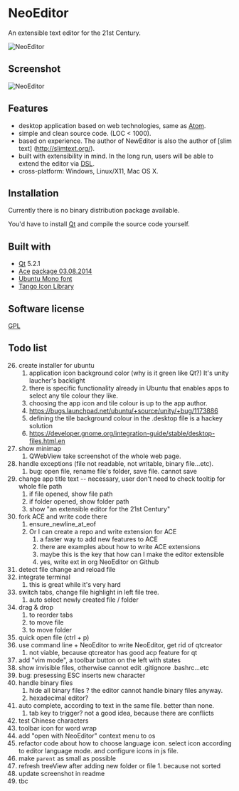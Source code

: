 # NeoEditor

An extensible text editor for the 21st Century.

![NeoEditor](https://2.gravatar.com/avatar/4ef64cee069318ccce191f598d4bc294?s=128)


## Screenshot

![NeoEditor](https://raw.github.com/NeoEditor/NeoEditor/master/images/screenshot5.png)


## Features

- desktop application based on web technologies, same as [Atom](https://atom.io/).
- simple and clean source code. (LOC < 1000).
- based on experience. The author of NewEditor is also the author of [slim text] (http://slimtext.org/).
- built with extensibility in mind. In the long run, users will be able to extend the editor via [DSL](http://en.wikipedia.org/wiki/Domain-specific_language).
- cross-platform: Windows, Linux/X11, Mac OS X.


## Installation

Currently there is no binary distribution package available.

You'd have to install [Qt](http://qt-project.org/downloads) and compile the source code yourself.


## Built with

- [Qt](http://qt-project.org/) 5.2.1
- [Ace](http://ace.c9.io/) [package 03.08.2014](https://github.com/ajaxorg/ace-builds/commit/fc9d2cae9fe8e6e95e74c86a31d21caadd8f9f39)
- [Ubuntu Mono font](http://font.ubuntu.com/)
- [Tango Icon Library](http://tango.freedesktop.org/Tango_Icon_Library)


## Software license

[GPL](http://www.gnu.org/licenses/gpl.html)


## Todo list

26. create installer for ubuntu
    1. application icon background color (why is it green like Qt?) It's unity laucher's backlight
    2. there is specific functionality already in Ubuntu that enables apps to select any tile colour they like.
    3. choosing the app icon and tile colour is up to the app author.
    4. https://bugs.launchpad.net/ubuntu/+source/unity/+bug/1173886
    5. defining the tile background colour in the .desktop file is a hackey solution
    6. https://developer.gnome.org/integration-guide/stable/desktop-files.html.en
32. show minimap
    1. QWebView take screenshot of the whole web page.
33. handle exceptions (file not readable, not writable, binary file...etc).
    1. bug: open file, rename file's folder, save file. cannot save
46. change app title text -- necessary, user don't need to check tooltip for whole file path
    1. if file opened, show file path
    2. if folder opened, show folder path
    3. show "an extensible editor for the 21st Century"
50. fork ACE and write code there
    1. ensure_newline_at_eof
    2. Or I can create a repo and write extension for ACE
        1. a faster way to add new features to ACE
        2. there are examples about how to write ACE extensions
        3. maybe this is the key that how can I make the editor extensible
        4. yes, write ext in org NeoEditor on Github
60. detect file change and reload file
61. integrate terminal
    1. this is great while it's very hard
72. switch tabs, change file highlight in left file tree.
    1. auto select newly created file / folder
73. drag & drop
    1. to reorder tabs
    2. to move file
    3. to move folder
83. quick open file (ctrl + p)
88. use command line + NeoEditor to write NeoEditor, get rid of qtcreator
    1. not viable, because qtcreator has good acp feature for qt
89. add "vim mode", a toolbar button on the left with states
92. show invisible files, otherwise cannot edit .gitignore .bashrc...etc
94. bug: presessing ESC inserts new character
96. handle binary files
    1. hide all binary files ? the editor cannot handle binary files anyway.
    2. hexadecimal editor?
98. auto complete, according to text in the same file. better than none.
    1. tab key to trigger? not a good idea, because there are conflicts
102. test Chinese characters
104. toolbar icon for word wrap
105. add "open with NeoEditor" context menu to os
106. refactor code about how to choose language icon. select icon according to editor language mode. and configure icons in js file.
107. make `parent` as small as possible
112. refresh treeView after adding new folder or file
    1. because not sorted
113. update screenshot in readme
114. tbc
